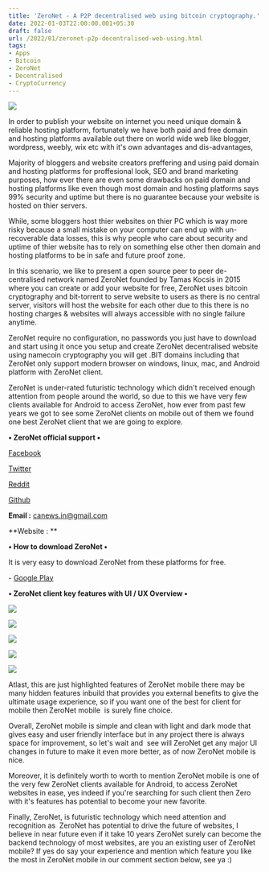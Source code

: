 ```yaml
---
title: 'ZeroNet - A P2P decentralised web using bitcoin cryptography.'
date: 2022-01-03T22:00:00.001+05:30
draft: false
url: /2022/01/zeronet-p2p-decentralised-web-using.html
tags: 
- Apps
- Bitcoin
- ZeroNet
- Decentralised
- CryptoCurrency
---
```


 [![](https://lh3.googleusercontent.com/-ocxppZklN-k/YdMkjrxXy8I/AAAAAAAAIRU/psy3Iba3gUgDxcgbT-6rqhAsxAQpuatAQCNcBGAsYHQ/s1600/1641227401521108-0.png)](https://lh3.googleusercontent.com/-ocxppZklN-k/YdMkjrxXy8I/AAAAAAAAIRU/psy3Iba3gUgDxcgbT-6rqhAsxAQpuatAQCNcBGAsYHQ/s1600/1641227401521108-0.png) 

  

  

In order to publish your website on internet you need unique domain & reliable hosting platform, fortunately we have both paid and free domain and hosting platforms available out there on world wide web like blogger, wordpress, weebly, wix etc with it's own advantages and dis-advantages, 

  

Majority of bloggers and website creators preffering and using paid domain and hosting platforms for proffesional look, SEO and brand marketing purposes, how ever there are even some drawbacks on paid domain and hosting platforms like even though most domain and hosting platforms says 99% security and uptime but there is no guarantee because your website is hosted on thier servers.

  

While, some bloggers host thier websites on thier PC which is way more risky because a small mistake on your computer can end up with un-recoverable data losses, this is why people who care about security and uptime of thier website has to rely on something else other then domain and hosting platforms to be in safe and future proof zone.

  

In this scenario, we like to present a open source peer to peer de-centralised network named ZeroNet founded by Tamas Kocsis in 2015 where you can create or add your website for free, ZeroNet uses bitcoin cryptography and bit-torrent to serve website to users as there is no central server, visitors will host the website for each other due to this there is no hosting charges & websites will always accessible with no single failure anytime.

  

ZeroNet require no configuration, no passwords you just have to download and start using it once you setup and create ZeroNet decentralised website using namecoin cryptography you will get .BIT domains including that ZeroNet only support modern browser on windows, linux, mac, and Android platform with ZeroNet client.

  

ZeroNet is under-rated futuristic technology which didn't received enough attention from people around the world, so due to this we have very few clients available for Android to access ZeroNet, how ever from past few years we got to see some ZeroNet clients on mobile out of them we found one best ZeroNet client that we are going to explore.

  

**• ZeroNet official support •**

[Facebook](https://www.facebook.com/HelloZeroNet)

[Twitter](https://twitter.com/HelloZeroNet) 

[Reddit](https://www.reddit.com/r/zeronet/) 

[Github](https://github.com/HelloZeroNet/ZeroNet)

  

**Email :** [canews.in@gmail.com](http://canews.in@gmail.com)

**Website : **

**• How to download ZeroNet •**

It is very easy to download ZeroNet from these platforms for free.

  

\- [Google Play](https://play.google.com/store/apps/details?id=in.canews.zeronetmobile)

  

**• ZeroNet client key features with UI / UX Overview •**

 **[![](https://lh3.googleusercontent.com/-IRiTABfTvrM/YdMkicN0EwI/AAAAAAAAIRQ/hdyMI50_KCIwW9TORdXd9Xkx5e_2L-ikgCNcBGAsYHQ/s1600/1641227396836722-1.png)](https://lh3.googleusercontent.com/-IRiTABfTvrM/YdMkicN0EwI/AAAAAAAAIRQ/hdyMI50_KCIwW9TORdXd9Xkx5e_2L-ikgCNcBGAsYHQ/s1600/1641227396836722-1.png)** 

 **[![](https://lh3.googleusercontent.com/-bRKj873wo4k/YdMkhSQaoSI/AAAAAAAAIRM/J1cXgiSHxAoLIVwhVDGKbO2t4VcoYSs0QCNcBGAsYHQ/s1600/1641227391930116-2.png)](https://lh3.googleusercontent.com/-bRKj873wo4k/YdMkhSQaoSI/AAAAAAAAIRM/J1cXgiSHxAoLIVwhVDGKbO2t4VcoYSs0QCNcBGAsYHQ/s1600/1641227391930116-2.png)** 

 **[![](https://lh3.googleusercontent.com/-Ox-JHdKtjx8/YdMkf9D2YcI/AAAAAAAAIRI/SmBfy17T0l4QXEU9U27DZHVdIa_uhNFKwCNcBGAsYHQ/s1600/1641227387491154-3.png)](https://lh3.googleusercontent.com/-Ox-JHdKtjx8/YdMkf9D2YcI/AAAAAAAAIRI/SmBfy17T0l4QXEU9U27DZHVdIa_uhNFKwCNcBGAsYHQ/s1600/1641227387491154-3.png)** 

 **[![](https://lh3.googleusercontent.com/-2QXX55Bpdf8/YdMke2TU3TI/AAAAAAAAIRE/_bUfxQM5tYwbqnYKX3aGIaQgnBikNKjqACNcBGAsYHQ/s1600/1641227382764827-4.png)](https://lh3.googleusercontent.com/-2QXX55Bpdf8/YdMke2TU3TI/AAAAAAAAIRE/_bUfxQM5tYwbqnYKX3aGIaQgnBikNKjqACNcBGAsYHQ/s1600/1641227382764827-4.png)** 

 **[![](https://lh3.googleusercontent.com/-qhlOvB8FVOw/YdMkdrCylZI/AAAAAAAAIRA/JdtcFEMOLCAbMV8UDT4ILilUYQffSuj6gCNcBGAsYHQ/s1600/1641227370490708-5.png)](https://lh3.googleusercontent.com/-qhlOvB8FVOw/YdMkdrCylZI/AAAAAAAAIRA/JdtcFEMOLCAbMV8UDT4ILilUYQffSuj6gCNcBGAsYHQ/s1600/1641227370490708-5.png)** 

Atlast, this are just highlighted features of ZeroNet mobile there may be many hidden features inbuild that provides you external benefits to give the ultimate usage experience, so if you want one of the best for client for mobile then ZeroNet mobile  is surely fine choice.  

  

Overall, ZeroNet mobile is simple and clean with light and dark mode that gives easy and user friendly interface but in any project there is always space for improvement, so let's wait and  see will ZeroNet get any major UI changes in future to make it even more better, as of now ZeroNet mobile is nice.

  

Moreover, it is definitely worth to worth to mention ZeroNet mobile is one of the very few ZeroNet clients available for Android, to access ZeroNet websites in ease, yes indeed if you're searching for such client then Zero with it's features has potential to become your new favorite.

  

Finally, ZeroNet, is futuristic technology which need attention and recognition as  ZeroNet has potential to drive the future of websites, I believe in near future even if it take 10 years ZeroNet surely can become the backend technology of most websites, are you an existing user of ZeroNet mobile? If yes do say your experience and mention which feature you like the most in ZeroNet mobile in our comment section below, see ya :)